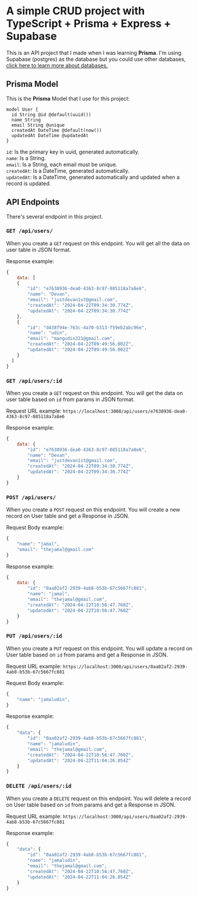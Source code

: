 # A simple CRUD project with TypeScript + Prisma + Express + Supabase

This is an API project that I made when I was learning **Prisma**. I'm using Supabase (postgres) as the database but you could use other databases, [click here to learn more about databases.](https://www.prisma.io/docs/getting-started/setup-prisma/start-from-scratch)


## Prisma Model
This is the **Prisma** Model that I use for this project:
```
model User {
  id String @id @default(uuid())
  name String
  email String @unique
  createdAt DateTime @default(now())
  updatedAt DateTime @updatedAt
}
```

`id`: Is the primary key in uuid, generated automatically.<br>
`name`: Is a String.<br>
`email`: Is a String, each email must be unique.<br>
`createdAt`: Is a DateTime, generated automatically.<br>
`updatedAt`: Is a DateTime, generated automatically and updated when a record is updated.

## API Endpoints
There's several endpoint in this project.

### `GET /api/users/`
When you create a `GET` request on this endpoint. You will get all the data on user table in JSON format.

Response example:
```js
{
    data: [
    {
        "id": "e7638936-dea0-4363-8c97-085118a7a8e6",
        "name": "Devan",
        "email": "justdevan1st@gmail.com",
        "createdAt": "2024-04-22T09:34:30.774Z",
        "updatedAt": "2024-04-22T09:34:30.774Z"
    },
    {
        "id": "d438f94e-763c-4a70-b313-f59eb2abc96e",
        "name": "udin",
        "email": "mangudin321@gmail.com",
        "createdAt": "2024-04-22T09:49:56.002Z",
        "updatedAt": "2024-04-22T09:49:56.002Z"
    }
  ]
}
```

### `GET /api/users/:id`
When you create a `GET` request on this endpoint. You will get the data on user table based on `id` from params in JSON format.

Request URL example: `https://localhost:3000/api/users/e7638936-dea0-4363-8c97-085118a7a8e6`

Response example:
```js
{
    data: {
        "id": "e7638936-dea0-4363-8c97-085118a7a8e6",
        "name": "Devan",
        "email": "justdevan1st@gmail.com",
        "createdAt": "2024-04-22T09:34:30.774Z",
        "updatedAt": "2024-04-22T09:34:30.774Z"
    }
}
```

### `POST /api/users/`
When you create a `POST` request on this endpoint. You will create a new record on User table and get a Response in JSON.

Request Body example:
```js
{
    "name": "jamal",
    "email": "thejamal@gmail.com"
}
```

Response example:
```js
{
    data: {
        "id": "0aa02af2-2939-4ab8-b53b-67c5667fc881",
        "name": "jamal",
        "email": "thejamal@gmail.com",
        "createdAt": "2024-04-22T10:56:47.760Z",
        "updatedAt": "2024-04-22T10:56:47.760Z"
    }
}
```

### `PUT /api/users/:id`
When you create a `PUT` request on this endpoint. You will update a record on User table based on `id` from params and get a Response in JSON.

Request URL example: `https://localhost:3000/api/users/0aa02af2-2939-4ab8-b53b-67c5667fc881`

Request Body example:
```js
{
    "name": "jamaludin",
}
```

Response example:
```js
{
    "data": {
        "id": "0aa02af2-2939-4ab8-b53b-67c5667fc881",
        "name": "jamaludin",
        "email": "thejamal@gmail.com",
        "createdAt": "2024-04-22T10:56:47.760Z",
        "updatedAt": "2024-04-22T11:04:26.054Z"
    }
}
```

### `DELETE /api/users/:id`
When you create a `DELETE` request on this endpoint. You will delete a record on User table based on `id` from params and get a Response in JSON.

Request URL example: `https://localhost:3000/api/users/0aa02af2-2939-4ab8-b53b-67c5667fc881`

Response example:
```js
{
    "data": {
        "id": "0aa02af2-2939-4ab8-b53b-67c5667fc881",
        "name": "jamaludin",
        "email": "thejamal@gmail.com",
        "createdAt": "2024-04-22T10:56:47.760Z",
        "updatedAt": "2024-04-22T11:04:26.054Z"
    }
}
```
